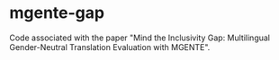 # mgente-gap
Code associated with the paper "Mind the Inclusivity Gap: Multilingual Gender-Neutral Translation Evaluation with MGENTE". 
